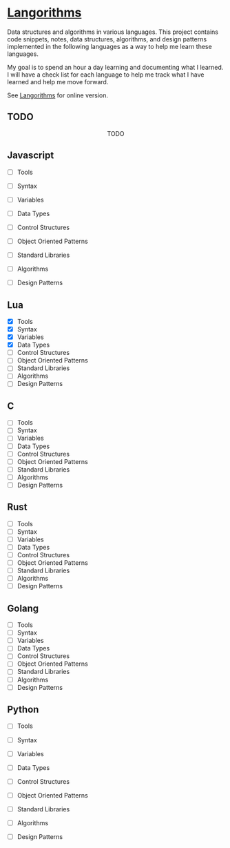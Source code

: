# [Langorithms](https://langorithms.readthedocs.io/en/latest/)

Data structures and algorithms in various languages.  This project contains code snippets, notes, data structures,
algorithms, and design patterns implemented in the following languages as a way to help me learn these languages.

My goal is to spend an hour a day learning and documenting what I learned. I will have a check list for each language
to help me track what I have learned and help me move forward.

See [Langorithms](https://langorithms.readthedocs.io/en/latest/) for online version.



## TODO

<div style="text-align:center">TODO</div>



## Javascript

- [ ] Tools
- [ ] Syntax
- [ ] Variables
- [ ] Data Types
- [ ] Control Structures
- [ ] Object Oriented Patterns
- [ ] Standard Libraries
- [ ] Algorithms
- [ ] Design Patterns


## Lua

- [x] Tools
- [x] Syntax
- [x] Variables
- [x] Data Types
- [ ] Control Structures
- [ ] Object Oriented Patterns
- [ ] Standard Libraries
- [ ] Algorithms
- [ ] Design Patterns

## C

- [ ] Tools
- [ ] Syntax
- [ ] Variables
- [ ] Data Types
- [ ] Control Structures
- [ ] Object Oriented Patterns
- [ ] Standard Libraries
- [ ] Algorithms
- [ ] Design Patterns

## Rust

- [ ] Tools
- [ ] Syntax
- [ ] Variables
- [ ] Data Types
- [ ] Control Structures
- [ ] Object Oriented Patterns
- [ ] Standard Libraries
- [ ] Algorithms
- [ ] Design Patterns

## Golang

- [ ] Tools
- [ ] Syntax
- [ ] Variables
- [ ] Data Types
- [ ] Control Structures
- [ ] Object Oriented Patterns
- [ ] Standard Libraries
- [ ] Algorithms
- [ ] Design Patterns

## Python

- [ ] Tools
- [ ] Syntax
- [ ] Variables
- [ ] Data Types
- [ ] Control Structures
- [ ] Object Oriented Patterns
- [ ] Standard Libraries
- [ ] Algorithms
- [ ] Design Patterns

